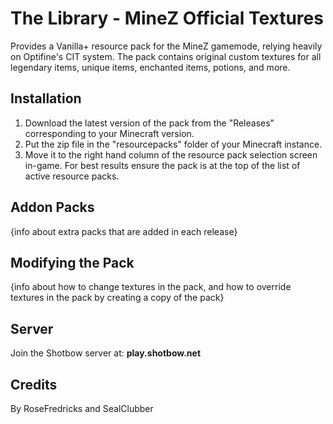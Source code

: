 # The Library - MineZ Official Textures
Provides a Vanilla+ resource pack for the MineZ gamemode, relying heavily on Optifine's CIT system. The pack contains original custom textures for all legendary items, unique items, enchanted items, potions, and more. 

## Installation
1. Download the latest version of the pack from the "Releases" corresponding to your Minecraft version. 
2. Put the zip file in the "resourcepacks" folder of your Minecraft instance.
3. Move it to the right hand column of the resource pack selection screen in-game. For best results ensure the pack is at the top of the list of active resource packs.

## Addon Packs
{info about extra packs that are added in each release}

## Modifying the Pack
{info about how to change textures in the pack, and how to override textures in the pack by creating a copy of the pack}

## Server
Join the Shotbow server at: **play.shotbow.net**

## Credits
By RoseFredricks and SealClubber
